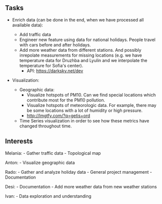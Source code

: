 
## Tasks

- Enrich data (can be done in the end, when we have processed all available data):
    - Add traffic data
    - Engineer new feature using data for national holidays. People travel with cars before and after holidays.
    - Add more weather data from different stations. And possibly inrepolate measurements for missing locations (e.g. we have temperature data for Druzhba and Lyulin and we interpolate the temperature for Sofia's center).
        - API: https://darksky.net/dev

- Visualization:
    - Geographic data:
        - Visualize hotspots of PM10. Can we find special locations which contribute most for the PM10 pollution.
        - Visualize hotspots of meteorologic data. For example, there may be some locations with a lot of humidity or high pressure.
        - http://lmgtfy.com/?q=getis+ord
    - Time Series visualization in order to see how these metrics have changed throughout time.

## Interests

Melania:
    - Gather traffic data
    - Topological map

Anton:
    - Visualize geographic data

Rado:
    - Gather and analyze holiday data
    - General project management
    - Documentation

Desi:
    - Documentation
    - Add more weather data from new weather stations

Ivan:
    - Data exploration and understanding


